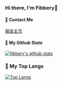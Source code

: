 ### Hi there, I'm Fibbery👋

#### 💬 Contact Me
  [掘金主页](https://juejin.im/user/5a280c59f265da431f4af414)
    

#### 🌈 My Github State
  [![fibbery's github stats](https://github-readme-stats.vercel.app/api?username=fibbery&theme=onedark)](https://github.com/anuraghazra/github-readme-stats)


### 🎉 My Top Langs
  [![Top Langs](https://github-readme-stats.vercel.app/api/top-langs/?username=fibbery&theme=onedark&hide=html)](https://github.com/anuraghazra/github-readme-stats)

<!--
**fibbery/fibbery** is a ✨ _special_ ✨ repository because its `README.md` (this file) appears on your GitHub profile.

Here are some ideas to get you started:

- 🔭 I’m currently working on ...
- 🌱 I’m currently learning ...
- 👯 I’m looking to collaborate on ...
- 🤔 I’m looking for help with ...
- 💬 Ask me about ...
- 📫 How to reach me: ...
- 😄 Pronouns: ...
- ⚡ Fun fact: ...
-->
